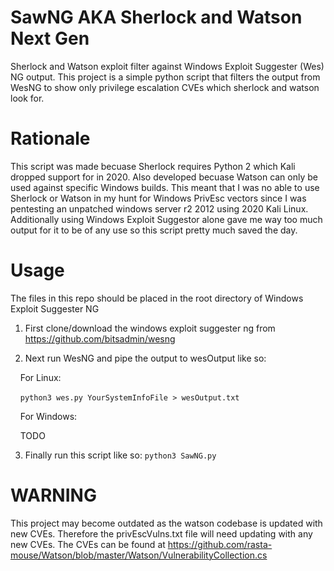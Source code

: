 # SawNG AKA Sherlock and Watson Next Gen
Sherlock and Watson exploit filter against Windows Exploit Suggester (Wes) NG output.
This project is a simple python script that filters the output from WesNG to show only privilege escalation CVEs which sherlock and watson look for. 

# Rationale
This script was made becuase Sherlock requires Python 2 which Kali dropped support for in 2020. Also developed becuase Watson can only be used against specific Windows builds.
This meant that I was no able to use Sherlock or Watson in my hunt for Windows PrivEsc vectors since I was pentesting an unpatched windows server r2 2012 using 2020 Kali Linux.
Additionally using Windows Exploit Suggestor alone gave me way too much output for it to be of any use so this script pretty much saved the day.

# Usage
The files in this repo should be placed in the root directory of Windows Exploit Suggester NG

1) First clone/download the windows exploit suggester ng from https://github.com/bitsadmin/wesng

2) Next run WesNG and pipe the output to wesOutput like so:

&nbsp;&nbsp;&nbsp;&nbsp;For Linux:

&nbsp;&nbsp;&nbsp;&nbsp;`python3 wes.py YourSystemInfoFile > wesOutput.txt`

&nbsp;&nbsp;&nbsp;&nbsp;For Windows:
  
&nbsp;&nbsp;&nbsp;&nbsp;TODO

3) Finally run this script like so: 
`python3 SawNG.py` 

# WARNING
This project may become outdated as the watson codebase is updated with new CVEs. Therefore the privEscVulns.txt file will need updating with any new CVEs. The CVEs can be found at https://github.com/rasta-mouse/Watson/blob/master/Watson/VulnerabilityCollection.cs
